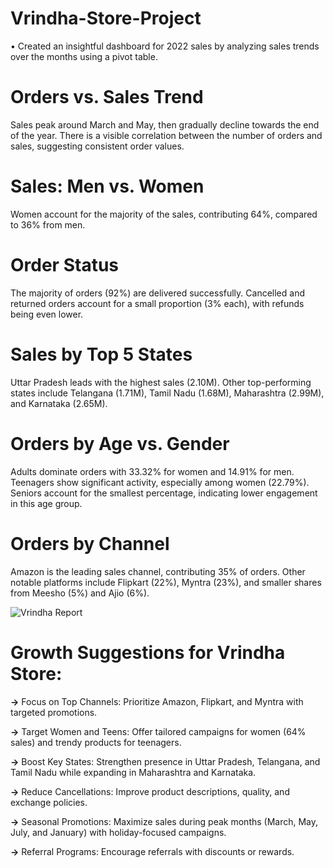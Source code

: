 
# Vrindha-Store-Project
•	Created an insightful dashboard for 2022 sales by analyzing sales trends over the months using a pivot table.

# Orders vs. Sales Trend

Sales peak around March and May, then gradually decline towards the end of the year.
There is a visible correlation between the number of orders and sales, suggesting consistent order values.
# Sales: Men vs. Women

Women account for the majority of the sales, contributing 64%, compared to 36% from men.
# Order Status

The majority of orders (92%) are delivered successfully.
Cancelled and returned orders account for a small proportion (3% each), with refunds being even lower.

# Sales by Top 5 States

Uttar Pradesh leads with the highest sales (2.10M).
Other top-performing states include Telangana (1.71M), Tamil Nadu (1.68M), Maharashtra (2.99M), and Karnataka (2.65M).
# Orders by Age vs. Gender

Adults dominate orders with 33.32% for women and 14.91% for men.
Teenagers show significant activity, especially among women (22.79%).
Seniors account for the smallest percentage, indicating lower engagement in this age group.
# Orders by Channel

Amazon is the leading sales channel, contributing 35% of orders.
Other notable platforms include Flipkart (22%), Myntra (23%), and smaller shares from Meesho (5%) and Ajio (6%).

  
![Vrindha Report](https://github.com/user-attachments/assets/59bcf1a8-2004-449f-b766-adbff0d57764)


# Growth Suggestions for Vrindha Store:
**->** Focus on Top Channels: Prioritize Amazon, Flipkart, and Myntra with targeted promotions.

**->** Target Women and Teens: Offer tailored campaigns for women (64% sales) and trendy products for teenagers.

**->** Boost Key States: Strengthen presence in Uttar Pradesh, Telangana, and Tamil Nadu while expanding in Maharashtra and Karnataka.

**->** Reduce Cancellations: Improve product descriptions, quality, and exchange policies.

**->** Seasonal Promotions: Maximize sales during peak months (March, May, July, and January) with holiday-focused campaigns.

**->** Referral Programs: Encourage referrals with discounts or rewards.



